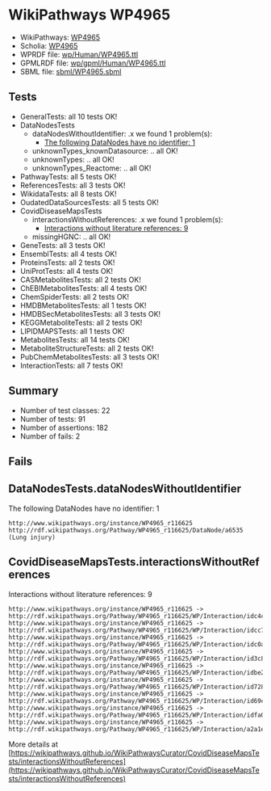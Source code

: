 # WikiPathways WP4965

* WikiPathways: [WP4965](https://identifiers.org/wikipathways:WP4965)
* Scholia: [WP4965](https://scholia.toolforge.org/wikipathways/WP4965)
* WPRDF file: [wp/Human/WP4965.ttl](../wp/Human/WP4965.ttl)
* GPMLRDF file: [wp/gpml/Human/WP4965.ttl](../wp/gpml/Human/WP4965.ttl)
* SBML file: [sbml/WP4965.sbml](../sbml/WP4965.sbml)

## Tests
* GeneralTests: all 10 tests OK!
* DataNodesTests
    * dataNodesWithoutIdentifier: .x we found 1 problem(s):
        * [The following DataNodes have no identifier: 1](#d2d32fa0)
    * unknownTypes_knownDatasource: .. all OK!
    * unknownTypes: .. all OK!
    * unknownTypes_Reactome: .. all OK!
* PathwayTests: all 5 tests OK!
* ReferencesTests: all 3 tests OK!
* WikidataTests: all 8 tests OK!
* OudatedDataSourcesTests: all 5 tests OK!
* CovidDiseaseMapsTests
    * interactionsWithoutReferences: .x we found 1 problem(s):
        * [Interactions without literature references: 9](#2e295937)
    * missingHGNC: .. all OK!
* GeneTests: all 3 tests OK!
* EnsemblTests: all 4 tests OK!
* ProteinsTests: all 2 tests OK!
* UniProtTests: all 4 tests OK!
* CASMetabolitesTests: all 2 tests OK!
* ChEBIMetabolitesTests: all 4 tests OK!
* ChemSpiderTests: all 2 tests OK!
* HMDBMetabolitesTests: all 1 tests OK!
* HMDBSecMetabolitesTests: all 3 tests OK!
* KEGGMetaboliteTests: all 2 tests OK!
* LIPIDMAPSTests: all 1 tests OK!
* MetabolitesTests: all 14 tests OK!
* MetaboliteStructureTests: all 2 tests OK!
* PubChemMetabolitesTests: all 3 tests OK!
* InteractionTests: all 7 tests OK!


## Summary

* Number of test classes: 22
* Number of tests: 91
* Number of assertions: 182
* Number of fails: 2

## Fails

<a name="d2d32fa0" />

## DataNodesTests.dataNodesWithoutIdentifier

The following DataNodes have no identifier: 1
```
http://www.wikipathways.org/instance/WP4965_r116625 http://rdf.wikipathways.org/Pathway/WP4965_r116625/DataNode/a6535 (Lung injury)
```

<a name="2e295937" />

## CovidDiseaseMapsTests.interactionsWithoutReferences

Interactions without literature references: 9
```
http://www.wikipathways.org/instance/WP4965_r116625 -> http://rdf.wikipathways.org/Pathway/WP4965_r116625/WP/Interaction/idc4c8fdab
http://www.wikipathways.org/instance/WP4965_r116625 -> http://rdf.wikipathways.org/Pathway/WP4965_r116625/WP/Interaction/idcc7fc0b6
http://www.wikipathways.org/instance/WP4965_r116625 -> http://rdf.wikipathways.org/Pathway/WP4965_r116625/WP/Interaction/idc0a82d8
http://www.wikipathways.org/instance/WP4965_r116625 -> http://rdf.wikipathways.org/Pathway/WP4965_r116625/WP/Interaction/id3c85f717
http://www.wikipathways.org/instance/WP4965_r116625 -> http://rdf.wikipathways.org/Pathway/WP4965_r116625/WP/Interaction/idbe2626c9
http://www.wikipathways.org/instance/WP4965_r116625 -> http://rdf.wikipathways.org/Pathway/WP4965_r116625/WP/Interaction/id7289f3b9
http://www.wikipathways.org/instance/WP4965_r116625 -> http://rdf.wikipathways.org/Pathway/WP4965_r116625/WP/Interaction/id69cfbf
http://www.wikipathways.org/instance/WP4965_r116625 -> http://rdf.wikipathways.org/Pathway/WP4965_r116625/WP/Interaction/idfa0e6009
http://www.wikipathways.org/instance/WP4965_r116625 -> http://rdf.wikipathways.org/Pathway/WP4965_r116625/WP/Interaction/a2a1e
```

More details at [https://wikipathways.github.io/WikiPathwaysCurator/CovidDiseaseMapsTests/interactionsWithoutReferences](https://wikipathways.github.io/WikiPathwaysCurator/CovidDiseaseMapsTests/interactionsWithoutReferences)

